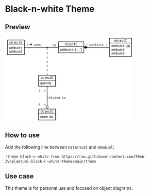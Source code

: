 # Black-n-white Theme

## Preview

![example](example.png)

## How to use

Add the following line between `@startuml` and `@enduml`:

```
!theme black-n-white from https://raw.githubusercontent.com/SBen-IV/plantuml-black-n-white-theme/main/theme
```

## Use case
This theme is for personal use and focused on object diagrams.
